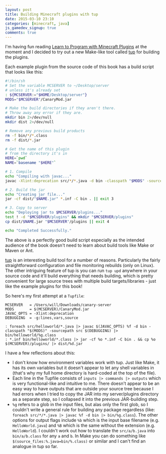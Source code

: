 ```yaml
---
layout: post
title: Building Minecraft plugins with tup
date: 2015-03-10 23:10
categories: [minecraft, java]
js_gamedev_signup: true
comments: true
---
```


I'm having fun reading [Learn to Program with Minecraft Plugins][] at
the moment and I decided to try out a new Make-like tool called
[tup][] for building the plugins.

Each example plugin from the source code of this book has a build
script that looks like this:

```bash
#!/bin/sh
# Set the variable MCSERVER to ~/Desktop/server
# unless it's already set
: ${MCSERVER:="$HOME/Desktop/server"}
MODS="$MCSERVER"/CanaryMod.jar

# Make the build directories if they aren't there.
# Throw away any error if they are.
mkdir bin 2>/dev/null
mkdir dist 2>/dev/null

# Remove any previous build products
rm -f bin/*/*.class
rm -f dist/*.jar

# Get the name of this plugin
# from the directory it's in
HERE=`pwd`
NAME=`basename "$HERE"`

# 1. Compile
echo "Compiling with javac..."
javac -Xlint:deprecation src/*/*.java -d bin -classpath "$MODS" -sourcepath src -g:lines,vars,source || exit 2

# 2. Build the jar
echo "Creating jar file..."
jar -cf dist/"$NAME.jar" *.inf -C bin . || exit 3

# 3. Copy to server
echo "Deploying jar to $MCSERVER/plugins..."
test ! -d "$MCSERVER/plugins" && mkdir "$MCSERVER/plugins"
cp dist/$NAME.jar "$MCSERVER"/plugins || exit 4

echo "Completed Successfully."
```

The above is a perfectly good build script especially as the intended
audience of the book doesn't need to learn about build tools like Make
or Maven or Ant.

[tup][] is an interesting build tool for a number of reasons.
Particularly the fairly straightforward configuration and file monitoring
rebuilds (only on Linux). The other intriguing feature of tup is you
can run `tup upd` anywhere in your source code and it'll build
everything that needs building, which is pretty convenient for large
source trees with multiple build targets/libraries - just like the
example plugins for this book!

So here's my first attempt at a `Tupfile`:

```
MCSERVER   = /Users/will/Downloads/canary-server
MODS       = $(MCSERVER)/CanaryMod.jar
JAVAC_OPTS = -Xlint:deprecation
DEBUGGING  = -g:lines,vars,source

: foreach src/helloworld/*.java |> javac $(JAVAC_OPTS) %f -d bin -classpath "$(MODS)" -sourcepath src $(DEBUGGING) |> bin/helloworld/%g.class
: *.inf bin/helloworld/*.class |> jar -cf %o *.inf -C bin . && cp %o $(MCSERVER)/plugins/ |> dist/%d.jar
```

I have a few reflections about this:

* I don't know how environment variables work with tup. Just like
  Make, it has its own variables but it doesn't appear to let any
  shell variables in (that's why my full home directory is hard-coded
  at the top of the file).
* Each line in the Tupfile consists of `inputs |> commands |> outputs`
  which is very functional-like and intuitive to me. There doesn't
  appear to be an easy way to have outputs that are outside your
  source tree because I had errors when I tried to copy the JAR into
  my server/plugins directory as a separate step, so I collapsed it
  into the previous JAR-building step.
* `%g` refers to a glob in the input files, but alas only the first
  glob, so I couldn't write a general rule for building any package
  regardless (like: `foreach src/*/*.java |> javac %f -d bin |>
  bin/%g.class`). The other options for output flags include `%b`
  which is the input base filename (e.g. `HelloWorld.java`) and `%B`
  which is the same without the extension (e.g. `HelloWorld`). I
  couldn't work out how to translate the `src/a/b.java` into
  `bin/a/b.class` for any `a` and `b`. In Make you can do something
  like `$(source_files:%.java=bin/%.class)` or similar and I can't
  find an analogue in tup so far.

[Learn to Program with Minecraft Plugins]: https://pragprog.com/book/ahmine2/learn-to-program-with-minecraft-plugins
[tup]: http://gittup.org/tup
